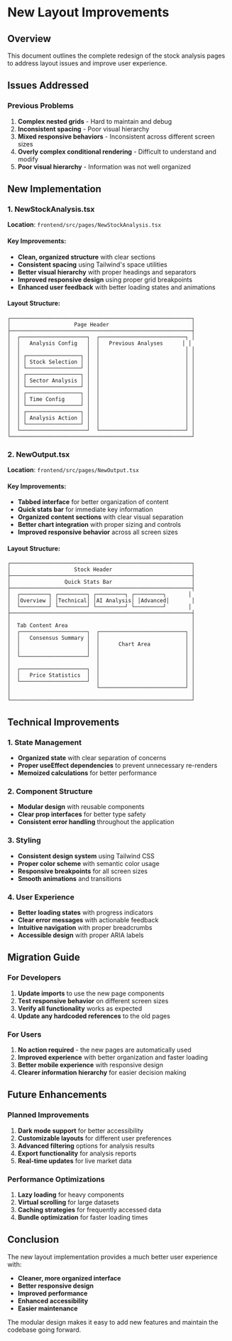 # New Layout Improvements

## Overview
This document outlines the complete redesign of the stock analysis pages to address layout issues and improve user experience.

## Issues Addressed

### Previous Problems
1. **Complex nested grids** - Hard to maintain and debug
2. **Inconsistent spacing** - Poor visual hierarchy
3. **Mixed responsive behaviors** - Inconsistent across different screen sizes
4. **Overly complex conditional rendering** - Difficult to understand and modify
5. **Poor visual hierarchy** - Information was not well organized

## New Implementation

### 1. NewStockAnalysis.tsx
**Location**: `frontend/src/pages/NewStockAnalysis.tsx`

#### Key Improvements:
- **Clean, organized structure** with clear sections
- **Consistent spacing** using Tailwind's space utilities
- **Better visual hierarchy** with proper headings and separators
- **Improved responsive design** using proper grid breakpoints
- **Enhanced user feedback** with better loading states and animations

#### Layout Structure:
```
┌─────────────────────────────────────────────────────────┐
│                    Page Header                          │
├─────────────────────────────────────────────────────────┤
│  ┌─────────────────────┐  ┌───────────────────────────┐ │
│  │   Analysis Config   │  │   Previous Analyses      │ │
│  │                     │  │                           │ │
│  │ ┌─────────────────┐ │  │                           │ │
│  │ │ Stock Selection │ │  │                           │ │
│  │ └─────────────────┘ │  │                           │ │
│  │ ┌─────────────────┐ │  │                           │ │
│  │ │ Sector Analysis │ │  │                           │ │
│  │ └─────────────────┘ │  │                           │ │
│  │ ┌─────────────────┐ │  │                           │ │
│  │ │ Time Config     │ │  │                           │ │
│  │ └─────────────────┘ │  │                           │ │
│  │ ┌─────────────────┐ │  │                           │ │
│  │ │ Analysis Action │ │  │                           │ │
│  │ └─────────────────┘ │  │                           │ │
│  └─────────────────────┘  └───────────────────────────┘ │
└─────────────────────────────────────────────────────────┘
```

### 2. NewOutput.tsx
**Location**: `frontend/src/pages/NewOutput.tsx`

#### Key Improvements:
- **Tabbed interface** for better organization of content
- **Quick stats bar** for immediate key information
- **Organized content sections** with clear visual separation
- **Better chart integration** with proper sizing and controls
- **Improved responsive behavior** across all screen sizes

#### Layout Structure:
```
┌─────────────────────────────────────────────────────────┐
│                    Stock Header                         │
├─────────────────────────────────────────────────────────┤
│                 Quick Stats Bar                         │
├─────────────────────────────────────────────────────────┤
│  ┌─────────┐ ┌─────────┐ ┌─────────┐ ┌─────────┐       │
│  │Overview │ │Technical│ │AI Analysis│ │Advanced│       │
│  └─────────┘ └─────────┘ └─────────┘ └─────────┘       │
├─────────────────────────────────────────────────────────┤
│                                                         │
│  Tab Content Area                                       │
│  ┌─────────────────────┐  ┌───────────────────────────┐ │
│  │   Consensus Summary │  │                           │ │
│  │                     │  │      Chart Area           │ │
│  │                     │  │                           │ │
│  └─────────────────────┘  │                           │ │
│                           │                           │ │
│  ┌─────────────────────┐  │                           │ │
│  │   Price Statistics  │  │                           │ │
│  └─────────────────────┘  │                           │ │
│                           └───────────────────────────┘ │
│                                                         │
└─────────────────────────────────────────────────────────┘
```

## Technical Improvements

### 1. State Management
- **Organized state** with clear separation of concerns
- **Proper useEffect dependencies** to prevent unnecessary re-renders
- **Memoized calculations** for better performance

### 2. Component Structure
- **Modular design** with reusable components
- **Clear prop interfaces** for better type safety
- **Consistent error handling** throughout the application

### 3. Styling
- **Consistent design system** using Tailwind CSS
- **Proper color scheme** with semantic color usage
- **Responsive breakpoints** for all screen sizes
- **Smooth animations** and transitions

### 4. User Experience
- **Better loading states** with progress indicators
- **Clear error messages** with actionable feedback
- **Intuitive navigation** with proper breadcrumbs
- **Accessible design** with proper ARIA labels

## Migration Guide

### For Developers
1. **Update imports** to use the new page components
2. **Test responsive behavior** on different screen sizes
3. **Verify all functionality** works as expected
4. **Update any hardcoded references** to the old pages

### For Users
1. **No action required** - the new pages are automatically used
2. **Improved experience** with better organization and faster loading
3. **Better mobile experience** with responsive design
4. **Clearer information hierarchy** for easier decision making

## Future Enhancements

### Planned Improvements
1. **Dark mode support** for better accessibility
2. **Customizable layouts** for different user preferences
3. **Advanced filtering** options for analysis results
4. **Export functionality** for analysis reports
5. **Real-time updates** for live market data

### Performance Optimizations
1. **Lazy loading** for heavy components
2. **Virtual scrolling** for large datasets
3. **Caching strategies** for frequently accessed data
4. **Bundle optimization** for faster loading times

## Conclusion

The new layout implementation provides a much better user experience with:
- **Cleaner, more organized interface**
- **Better responsive design**
- **Improved performance**
- **Enhanced accessibility**
- **Easier maintenance**

The modular design makes it easy to add new features and maintain the codebase going forward. 